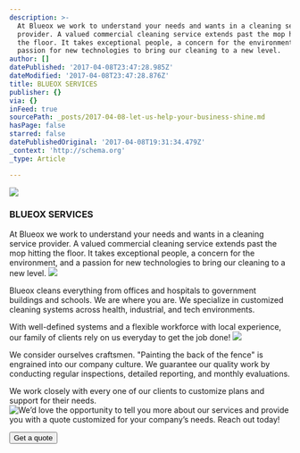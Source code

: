 ```yaml
---
description: >-
  At Blueox we work to understand your needs and wants in a cleaning service
  provider. A valued commercial cleaning service extends past the mop hitting
  the floor. It takes exceptional people, a concern for the environment, and a
  passion for new technologies to bring our cleaning to a new level.
author: []
datePublished: '2017-04-08T23:47:28.985Z'
dateModified: '2017-04-08T23:47:28.876Z'
title: BLUEOX SERVICES
publisher: {}
via: {}
inFeed: true
sourcePath: _posts/2017-04-08-let-us-help-your-business-shine.md
hasPage: false
starred: false
datePublishedOriginal: '2017-04-08T19:31:34.479Z'
_context: 'http://schema.org'
_type: Article

---
```

![](https://the-grid-user-content.s3-us-west-2.amazonaws.com/a0af5952-3822-40eb-b420-f7798c2a0e04.jpg)

### BLUEOX SERVICES

At Blueox we work to understand your needs and wants in a cleaning service provider. A valued commercial cleaning service extends past the mop hitting the floor. It takes exceptional people, a concern for the environment, and a passion for new technologies to bring our cleaning to a new level.
![](https://the-grid-user-content.s3-us-west-2.amazonaws.com/7ad8b658-50b1-41f5-a424-1b0742d268f7.png)

Blueox cleans everything from offices and hospitals to government buildings and schools. We are where you are. We specialize in customized cleaning systems across health, industrial, and tech environments.

With well-defined systems and a flexible workforce with local experience, our family of clients rely on us everyday to get the job done!
![](https://the-grid-user-content.s3-us-west-2.amazonaws.com/07859620-1171-43ef-99f0-d627fa15f074.png)

We consider ourselves craftsmen. "Painting the back of the fence" is engrained into our company culture. We guarantee our quality work by conducting regular inspections, detailed reporting, and monthly evaluations.

We work closely with every one of our clients to customize plans and support for their needs.
![We’d love the opportunity to tell you more about our services and provide you with a quote customized for your company’s needs. Reach out today!](https://the-grid-user-content.s3-us-west-2.amazonaws.com/88806105-1802-40bc-b097-163bca5f670b.jpg)

<button data-role="cta" style="">Get a quote</button>